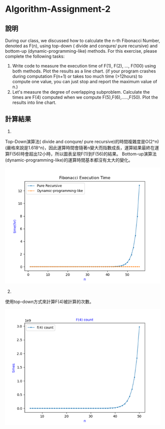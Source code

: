 # Algorithm-Assignment-2
## 說明
During our class, we discussed how to calculate the n-th Fibonacci Number, denoted as F(n), using top-down ( divide and conqure/ pure recursive) and bottom-up (dynamic-programming-like) methods. For this exercise, please complete the following tasks:
 
1. Write code to measure the execution time of F(1), F(2), ..., F(100) using both methods. Plot the results as a line chart. (if your program crashes during computation F(n+1) or takes too much time (>12hours) to compute one value, you can just stop and report the maximum value of n.)
2. Let's measure the degree of overlapping subproblem. Calculate the times are F(4) computed when we compute F(5),F(6),.....,F(50). Plot the results into line chart.
## 計算結果
1.
Top-Down演算法( divide and conqure/ pure recursive)的時間複雜度是O(2^n)(嚴格來說是1.618^n)，因此運算時間會隨著n變大而指數成長，運算結果最終在運算F(56)時會超出12小時，所以圖表呈現F(1)到F(56)的結果。
Bottom-up演算法(dynamic-programming-like)的運算時間基本都沒有太大的變化。

![image](https://github.com/weblee33/Algorithm-Assignment-2/blob/main/fibonacci_execution_time.png)


2.
使用top-down方式來計算F(4)被計算的次數。

![image](https://github.com/weblee33/Algorithm-Assignment-2/blob/main/f4.png)

